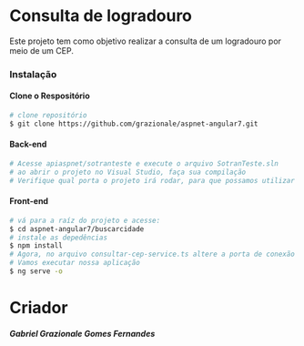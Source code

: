 # Consulta de logradouro

Este projeto tem como objetivo realizar a consulta de um logradouro por meio de um CEP.

### Instalação
#### Clone o Respositório
```sh
# clone repositório
$ git clone https://github.com/grazionale/aspnet-angular7.git
```
#### Back-end
```sh
# Acesse apiaspnet/sotranteste e execute o arquivo SotranTeste.sln 
# ao abrir o projeto no Visual Studio, faça sua compilação
# Verifique qual porta o projeto irá rodar, para que possamos utilizar no front-end
```
#### Front-end
```sh
# vá para a raíz do projeto e acesse:
$ cd aspnet-angular7/buscarcidade
# instale as depedências
$ npm install
# Agora, no arquivo consultar-cep-service.ts altere a porta de conexão para a porta que sua API está rodando.
# Vamos executar nossa aplicação
$ ng serve -o
```
# Criador
##### Gabriel Grazionale Gomes Fernandes
